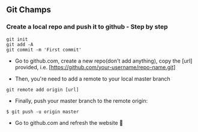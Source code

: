 ## Git Champs
### Create a local repo and push it to github - Step by step

```
git init
git add -A
git commit -m 'First commit'
```
- Go to github.com, create a new repo(don't add anything), copy the [url] provided, i.e. [https://github.com/your-username/repo-name.git]
* Then, you're need to add a remote to your local master branch
```
git remote add origin [url]
```
* Finally, push your master branch to the remote origin:
```
$ git push -u origin master
```
- Go to github.com and refresh the website 👏



